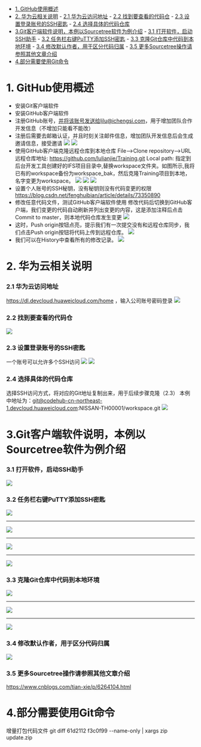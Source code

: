 
<!-- TOC -->

- [1. GitHub使用概述](#1-github使用概述)
- [2. 华为云相关说明](#2-华为云相关说明)
        - [2.1 华为云访问地址](#21-华为云访问地址)
        - [2.2 找到要查看的代码仓](#22-找到要查看的代码仓)
        - [2.3 设置登录账号的SSH密匙](#23-设置登录账号的ssh密匙)
        - [2.4 选择具体的代码仓库](#24-选择具体的代码仓库)
- [3.Git客户端软件说明，本例以Sourcetree软件为例介绍](#3git客户端软件说明本例以sourcetree软件为例介绍)
        - [3.1 打开软件，启动SSH助手](#31-打开软件启动ssh助手)
        - [3.2 任务栏右键PuTTY添加SSH密匙](#32-任务栏右键putty添加ssh密匙)
        - [3.3 克隆Git仓库中代码到本地环境](#33-克隆git仓库中代码到本地环境)
        - [3.4 修改默认作者，用于区分代码归属](#34-修改默认作者用于区分代码归属)
        - [3.5 更多Sourcetree操作请参照其他文章介绍](#35-更多sourcetree操作请参照其他文章介绍)
- [4.部分需要使用Git命令](#4部分需要使用git命令)

<!-- /TOC -->
# 1. GitHub使用概述
* 安装Git客户端软件
* 安装GitHub客户端软件
* 注册GitHub账号，并将该账号发送给ljlu@ichengsi.com，用于增加团队合作开发信息（不增加只能看不能改）
* 注册后需要去邮箱认证，并且时刻关注邮件信息，增加团队开发信息后会生成邀请信息，接受邀请
![](assets/image/github-01.png)
![](assets/image/github-02.png)
* 使用GitHub客户端克隆远程仓库到本地仓库
  File-->Clone repository-->URL
  远程仓库地址: https://github.com/lulianjie/Training.git
  Local path: 指定到后台开发工具创建好的IFS项目目录中,替换workspace文件夹。如图所示,我将已有的workspace备份为workspace_bak，然后克隆Training项目到本地，名字变更为workspace。
![](assets/image/github-03.png)
![](assets/image/github-04.png)
![](assets/image/github-05.png)
* 设置个人账号的SSH秘钥，没有秘钥则没有代码变更的权限
https://blog.csdn.net/fenghuibian/article/details/73350890
* 修改任意代码文件，测试GitHub客户端软件使用
  修改代码后切换到GitHub客户端，我们变更的代码自动刷新并列出变更的内容，这是添加注释后点击Commit to master，则本地代码仓库发生变更
![](assets/image/github-06.png)
* 这时，Push origin按钮点亮，提示我们有一次提交没有和远程仓库同步，我们点击Push origin按钮将代码上传到远程仓库。
 ![](assets/image/github-07.png)
* 我们可以在History中查看所有的修改记录。
 ![](assets/image/github-08.png)


# 2. 华为云相关说明
### 2.1 华为云访问地址
https://dl.devcloud.huaweicloud.com/home ，输入公司账号密码登录
![](assets/image/huawei-01.png)
### 2.2 找到要查看的代码仓
![](assets/image/huawei-02.png)
### 2.3 设置登录账号的SSH密匙
一个账号可以允许多个SSH访问
![](assets/image/huawei-03.png)
![](assets/image/huawei-04.png)
### 2.4 选择具体的代码仓库
选择SSH访问方式，将对应的Git地址复制出来，用于后续步骤克隆（2.3）
本例中地址为：git@codehub-cn-northeast-1.devcloud.huaweicloud.com:NISSAN-TH00001/workspace.git
![](assets/image/huawei-05.png)

# 3.Git客户端软件说明，本例以Sourcetree软件为例介绍
### 3.1 打开软件，启动SSH助手
![](assets/image/huawei-06.png)
### 3.2 任务栏右键PuTTY添加SSH密匙
![](assets/image/huawei-07.png)
***
![](assets/image/huawei-08.png)
***
![](assets/image/huawei-09.png)
***
![](assets/image/huawei-10.png)
### 3.3 克隆Git仓库中代码到本地环境
![](assets/image/huawei-11.png)
***
![](assets/image/huawei-12.png)
***
![](assets/image/huawei-13.png)
### 3.4 修改默认作者，用于区分代码归属
![](assets/image/huawei-14.png)
### 3.5 更多Sourcetree操作请参照其他文章介绍
https://www.cnblogs.com/tian-xie/p/6264104.html
# 4.部分需要使用Git命令
增量打包代码文件
git diff 61d2112 f3c0f99 --name-only | xargs zip update.zip